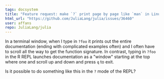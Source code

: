 ```yaml
---
tags: docsystem
title: "Feature request: make `?` print page by page like `man` in Linux"
html_url: "https://github.com/JuliaLang/julia/issues/36460"
user: affans
repo: JuliaLang/julia
---
```


In a terminal window, when I type in `?foo` it prints out the entire documentation (ending with complicated examples often) and I often have to scroll all the way to get the function signature. In contrast, typing in `?foo` in the R REPL launches documentation as a "window" starting at the top where one and scroll up and down and press `q` to exit. 

Is it possible to do something like this in the `?` mode of the REPL? 